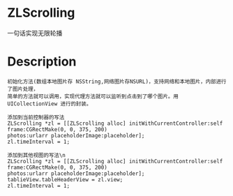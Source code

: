 # ZLScrolling
一句话实现无限轮播
# Description
    初始化方法(数组本地图片存 NSString,网络图片存NSURL)，支持网络和本地图片，内部进行了图片处理，
    简单的方法就可以调用，实现代理方法就可以监听到点击到了哪个图片。用 UICollectionView 进行的封装。

    添加到当前控制器的写法
    ZLScrolling *zl = [[ZLScrolling alloc] initWithCurrentController:self frame:CGRectMake(0, 0, 375, 200) 
    photos:urlarr placeholderImage:placeholder];
    zl.timeInterval = 1;

    添加到其他视图的写法\n
    ZLScrolling *zl = [[ZLScrolling alloc] initWithCurrentController:self frame:CGRectMake(0, 0, 375, 200) 
    photos:urlarr placeholderImage:placeholder];
    tablieView.tableHeaderView = zl.view;
    zl.timeInterval = 1;
